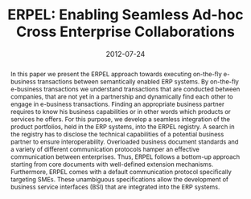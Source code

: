 ---
abstract: In this paper we present the ERPEL approach towards executing on-the-fly
  e-business transactions between semantically enabled ERP systems. By on-the-fly
  e-business transactions we understand transactions that are conducted between companies,
  that are not yet in a partnership and dynamically find each other to engage in e-business
  transactions. Finding an appropriate business partner requires to know his business
  capabilities or in other words which products or services he offers. For this purpose,
  we develop a seamless integration of the product portfolios, held in the ERP systems,
  into the ERPEL registry. A search in the registry has to disclose the technical
  capabilities of a potential business partner to ensure interoperability. Overloaded
  business document standards and a variety of different communication protocols hamper
  an effective communication between enterprises. Thus, ERPEL follows a bottom-up
  approach starting from core documents with well-defined extension mechanisms. Furthermore,
  ERPEL comes with a default communication protocol specifically targeting SMEs. These
  unambiguous specifications allow the development of business service interfaces
  (BSI) that are integrated into the ERP systems.
authors:
- Christian Huemer
- Gertrude Kappel
- Philipp Liegl
- Rainer Schuster
- Hannes Werthner
- Mario Topf
- Dieter Mayrhofer
- Marco Zapletal
- Philipp Krenn
date: '2012-07-24'
featured: false
links:
- name: Publik
  url: https://publik.tuwien.ac.at/showentry.php?ID=209239&lang=2
publication_types:
- '1'
publishDate: '2012-07-24'
specifics: 'Vortrag: Annual SRII Global Conference 2012, San Jose; 24.07.2012 - 27.07.2012;
  in: "Proceedings of the Annual SRII Global Conference 2012", (2012).'
title: 'ERPEL: Enabling Seamless Ad-hoc Cross Enterprise Collaborations'
url_pdf: ''
---